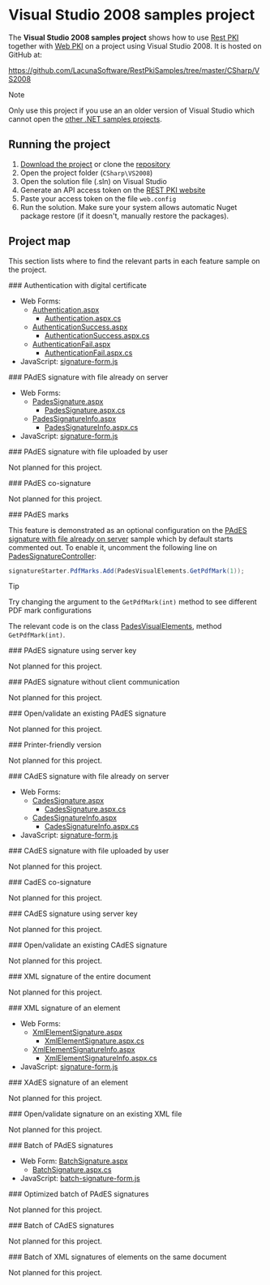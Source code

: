 ﻿# Visual Studio 2008 samples project

The **Visual Studio 2008 samples project** shows how to use [Rest PKI](../index.md) together with [Web PKI](../../web-pki/index.md)
on a project using Visual Studio 2008. It is hosted on GitHub at:

https://github.com/LacunaSoftware/RestPkiSamples/tree/master/CSharp/VS2008

> [!NOTE]
> Only use this project if you use an an older version of Visual Studio which cannot open the [other .NET samples projects](index.md).

## Running the project

1. [Download the project](https://github.com/LacunaSoftware/RestPkiSamples/archive/master.zip) or clone the [repository](https://github.com/LacunaSoftware/RestPkiSamples.git)
1. Open the project folder (`CSharp\VS2008`)
1. Open the solution file (.sln) on Visual Studio
1. Generate an API access token on the [REST PKI website](https://pki.rest/)
1. Paste your access token on the file `web.config`
1. Run the solution. Make sure your system allows automatic Nuget package restore (if it doesn't, manually restore the packages).

## Project map

This section lists where to find the relevant parts in each feature sample on the project.

<a name="auth" />
### Authentication with digital certificate

* Web Forms: 
	* [Authentication.aspx](https://github.com/LacunaSoftware/RestPkiSamples/blob/master/CSharp/VS2008/WebApplication1/Authentication.aspx)
		* [Authentication.aspx.cs](https://github.com/LacunaSoftware/RestPkiSamples/blob/master/CSharp/VS2008/WebApplication1/Authentication.aspx.cs)
	* [AuthenticationSuccess.aspx](https://github.com/LacunaSoftware/RestPkiSamples/blob/master/CSharp/VS2008/WebApplication1/AuthenticationSuccess.aspx)
		* [AuthenticationSuccess.aspx.cs](https://github.com/LacunaSoftware/RestPkiSamples/blob/master/CSharp/VS2008/WebApplication1/AuthenticationSuccess.aspx.cs)
	* [AuthenticationFail.aspx](https://github.com/LacunaSoftware/RestPkiSamples/blob/master/CSharp/VS2008/WebApplication1/AuthenticationFail.aspx)
		* [AuthenticationFail.aspx.cs](https://github.com/LacunaSoftware/RestPkiSamples/blob/master/CSharp/VS2008/WebApplication1/AuthenticationFail.aspx.cs)
* JavaScript: [signature-form.js](https://github.com/LacunaSoftware/RestPkiSamples/blob/master/CSharp/VS2008/WebApplication1/Scripts/signature-form.js)

<a name="pades" />
### PAdES signature with file already on server

* Web Forms:
	* [PadesSignature.aspx](https://github.com/LacunaSoftware/RestPkiSamples/blob/master/CSharp/VS2008/WebApplication1/PadesSignature.aspx)
		* [PadesSignature.aspx.cs](https://github.com/LacunaSoftware/RestPkiSamples/blob/master/CSharp/VS2008/WebApplication1/PadesSignature.aspx.cs)
	* [PadesSignatureInfo.aspx](https://github.com/LacunaSoftware/RestPkiSamples/blob/master/CSharp/VS2008/WebApplication1/PadesSignatureInfo.aspx)
		* [PadesSignatureInfo.aspx.cs](https://github.com/LacunaSoftware/RestPkiSamples/blob/master/CSharp/VS2008/WebApplication1/PadesSignatureInfo.aspx.cs)
* JavaScript: [signature-form.js](https://github.com/LacunaSoftware/RestPkiSamples/blob/master/CSharp/VS2008/WebApplication1/Scripts/signature-form.js)

<a name="pades-upload" />
### PAdES signature with file uploaded by user

Not planned for this project.

<a name="pades-cosign" />
### PAdES co-signature

Not planned for this project.

<a name="pdf-marks" />
### PAdES marks

This feature is demonstrated as an optional configuration on the [PAdES signature with file already on server](#pades)
sample which by default starts commented out. To enable it, uncomment the following line on
[PadesSignatureController](https://github.com/LacunaSoftware/RestPkiSamples/blob/master/CSharp/VS2008/WebApplication1/PadesSignature.aspx.cs):

```cs
signatureStarter.PdfMarks.Add(PadesVisualElements.GetPdfMark(1));
```

> [!TIP]
> Try changing the argument to the `GetPdfMark(int)` method to see different PDF mark configurations

The relevant code is on the class [PadesVisualElements](https://github.com/LacunaSoftware/RestPkiSamples/blob/master/CSharp/VS2008/WebApplication1/PadesVisualElements.cs), method `GetPdfMark(int)`.

<a name="pades-server" />
### PAdES signature using server key

Not planned for this project.

<a name="pades-wo-client" />
### PAdES signature without client communication

Not planned for this project.

<a name="open-pades" />
### Open/validate an existing PAdES signature

Not planned for this project.

<a name="print" />
### Printer-friendly version

Not planned for this project.

<a name="cades" />
### CAdES signature with file already on server

* Web Forms:
	* [CadesSignature.aspx](https://github.com/LacunaSoftware/RestPkiSamples/blob/master/CSharp/VS2008/WebApplication1/CadesSignature.aspx)
		* [CadesSignature.aspx.cs](https://github.com/LacunaSoftware/RestPkiSamples/blob/master/CSharp/VS2008/WebApplication1/CadesSignature.aspx.cs)
	* [CadesSignatureInfo.aspx](https://github.com/LacunaSoftware/RestPkiSamples/blob/master/CSharp/VS2008/WebApplication1/CadesSignatureInfo.aspx)
		* [CadesSignatureInfo.aspx.cs](https://github.com/LacunaSoftware/RestPkiSamples/blob/master/CSharp/VS2008/WebApplication1/CadesSignatureInfo.aspx.cs)
* JavaScript: [signature-form.js](https://github.com/LacunaSoftware/RestPkiSamples/blob/master/CSharp/VS2008/WebApplication1/Scripts/signature-form.js)

<a name="cades-upload" />
### CAdES signature with file uploaded by user

Not planned for this project.

<a name="cades-cosign" />
### CadES co-signature

Not planned for this project.

<a name="cades-server" />
### CAdES signature using server key

Not planned for this project.

<a name="open-cades" />
### Open/validate an existing CAdES signature

Not planned for this project.

<a name="xml-full" />
### XML signature of the entire document

Not planned for this project.

<a name="xml-element" />
### XML signature of an element

* Web Forms:
	* [XmlElementSignature.aspx](https://github.com/LacunaSoftware/RestPkiSamples/blob/master/CSharp/VS2008/WebApplication1/XmlElementSignature.aspx)
		* [XmlElementSignature.aspx.cs](https://github.com/LacunaSoftware/RestPkiSamples/blob/master/CSharp/VS2008/WebApplication1/XmlElementSignature.aspx.cs)
	* [XmlElementSignatureInfo.aspx](https://github.com/LacunaSoftware/RestPkiSamples/blob/master/CSharp/VS2008/WebApplication1/XmlElementSignatureInfo.aspx)
		* [XmlElementSignatureInfo.aspx.cs](https://github.com/LacunaSoftware/RestPkiSamples/blob/master/CSharp/VS2008/WebApplication1/XmlElementSignatureInfo.aspx.cs)
* JavaScript: [signature-form.js](https://github.com/LacunaSoftware/RestPkiSamples/blob/master/CSharp/VS2008/WebApplication1/Scripts/signature-form.js)

<a name="xades-element" />
### XAdES signature of an element

Not planned for this project.

<a name="open-xml" />
### Open/validate signature on an existing XML file

Not planned for this project.

<a name="batch" />
### Batch of PAdES signatures

* Web Form: [BatchSignature.aspx](https://github.com/LacunaSoftware/RestPkiSamples/blob/master/CSharp/VS2008/WebApplication1/BatchSignature.aspx)
	* [BatchSignature.aspx.cs](https://github.com/LacunaSoftware/RestPkiSamples/blob/master/CSharp/VS2008/WebApplication1/BatchSignature.aspx.cs)
* JavaScript: [batch-signature-form.js](https://github.com/LacunaSoftware/RestPkiSamples/blob/master/CSharp/VS2008/WebApplication1/Scripts/batch-signature-form.js)

<a name="batch-optimized" />
### Optimized batch of PAdES signatures

Not planned for this project.

<a name="batch-cades" />
### Batch of CAdES signatures

Not planned for this project.

<a name="batch-xml-element" />
### Batch of XML signatures of elements on the same document

Not planned for this project.